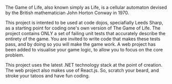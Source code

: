 The Game of Life, also known simply as Life, is a cellular automaton devised by the British mathematician John Horton Conway in 1970.

This project is intented to be used at code dojos, speciafially Leeds Sharp, as a starting point for coding one's own version of The Game of Life.
The project contains ONLY a set of failing unit tests that accurately describe the entirety of the game. You are invited to write code that makes these tests pass,
and by doing so you will make the game work. 
A web project has been added to visualise your game logic, to allow you to focus on the core problem.

This project uses the latest .NET technology stack at the point of creation. The web project also makes use of React.js.
So, scratch your beard, and stroke your tatoos and have fun coding.  
